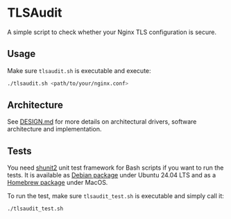 # TLSAudit

A simple script to check whether your Nginx TLS configuration is secure.

## Usage

Make sure `tlsaudit.sh` is executable and execute:
```bash
./tlsaudit.sh <path/to/your/nginx.conf>
```

## Architecture
See [DESIGN.md](DESIGN.md) for more details on architectural drivers, software architecture and implementation.

## Tests

You need [shunit2](https://github.com/kward/shunit2/tree/master) unit test framework for Bash scripts if you want to run the tests. It is available as [Debian package](https://ubuntu.pkgs.org/24.04/ubuntu-universe-arm64/shunit2_2.1.8-4_all.deb.html) under Ubuntu 24.04 LTS and as a [Homebrew package](https://formulae.brew.sh/formula/shunit2) under MacOS.

To run the test, make sure `tlsaudit_test.sh` is executable and simply call it:

```bash
./tlsaudit_test.sh
```
